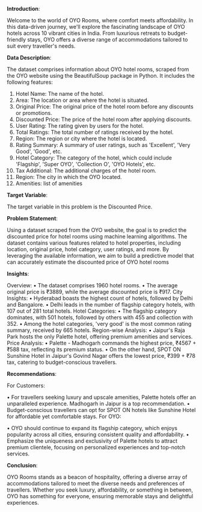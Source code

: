**Introduction**:

Welcome to the world of OYO Rooms, where comfort meets affordability. In this data-driven journey, we'll explore the fascinating landscape of OYO hotels across 10 vibrant cities in India. From luxurious retreats to budget-friendly stays, OYO offers a diverse range of accommodations tailored to suit every traveller's needs.

**Data Description**:

The dataset comprises information about OYO hotel rooms, scraped from the OYO website using the BeautifulSoup package in Python. It includes the following features: 
1.	Hotel Name: The name of the hotel.
2.	Area: The location or area where the hotel is situated.
3.	Original Price: The original price of the hotel room before any discounts or promotions.
4.	Discounted Price: The price of the hotel room after applying discounts.
5.	User Rating: The rating given by users for the hotel.
6.	Total Ratings: The total number of ratings received by the hotel.
7.	Region: The region or city where the hotel is located.
8.	Rating Summary: A summary of user ratings, such as 'Excellent', 'Very Good', 'Good', etc.
9.	Hotel Category: The category of the hotel, which could include 'Flagship', 'Super OYO', 'Collection O', 'OYO Hotels', etc.
10.	Tax Additional: The additional charges of the hotel room.
11.	Region: The city in which the OYO located.
12.	Amenities: list of amenities 

**Target Variable**:

The target variable in this problem is the Discounted Price.

**Problem Statement**:

Using a dataset scraped from the OYO website, the goal is to predict the discounted price for hotel rooms using machine learning algorithms. The dataset contains various features related to hotel properties, including location, original price, hotel category, user ratings, and more. By leveraging the available information, we aim to build a predictive model that can accurately estimate the discounted price of OYO hotel rooms

**Insights**:

Overview:
•	The dataset comprises 1960 hotel rooms.
•	The average original price is ₹3889, while the average discounted price is ₹917.
City Insights:
•	Hyderabad boasts the highest count of hotels, followed by Delhi and Bangalore.
•	Delhi leads in the number of flagship category hotels, with 107 out of 281 total hotels.
Hotel Categories:
•	The flagship category dominates, with 501 hotels, followed by others with 455 and collection with 352.
•	Among the hotel categories, 'very good' is the most common rating summary, received by 665 hotels.
Region-wise Analysis:
•	Jaipur's Raja Park hosts the only Palette hotel, offering premium amenities and services.
Price Analysis:
•	Palette - Madhogarh commands the highest price, ₹4567 + ₹588 tax, reflecting its premium status.
•	On the other hand, SPOT ON Sunshine Hotel in Jaipur's Govind Nagar offers the lowest price, ₹399 + ₹78 tax, catering to budget-conscious travellers.

**Recommendations**:

For Customers:

•	For travellers seeking luxury and upscale amenities, Palette hotels offer an unparalleled experience. Madhogarh in Jaipur is a top recommendation.
•	Budget-conscious travellers can opt for SPOT ON hotels like Sunshine Hotel for affordable yet comfortable stays.
For OYO:

•	OYO should continue to expand its flagship category, which enjoys popularity across all cities, ensuring consistent quality and affordability.
•	Emphasize the uniqueness and exclusivity of Palette hotels to attract premium clientele, focusing on personalized experiences and top-notch services.

**Conclusion**:

OYO Rooms stands as a beacon of hospitality, offering a diverse array of accommodations tailored to meet the diverse needs and preferences of travellers. Whether you seek luxury, affordability, or something in between, OYO has something for everyone, ensuring memorable stays and delightful experiences. 
